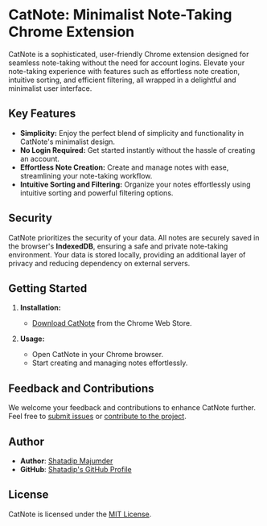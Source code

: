 # CatNote: Minimalist Note-Taking Chrome Extension

CatNote is a sophisticated, user-friendly Chrome extension designed for seamless note-taking without the need for account logins. Elevate your note-taking experience with features such as effortless note creation, intuitive sorting, and efficient filtering, all wrapped in a delightful and minimalist user interface.

## Key Features

- **Simplicity:** Enjoy the perfect blend of simplicity and functionality in CatNote's minimalist design.
- **No Login Required:** Get started instantly without the hassle of creating an account.
- **Effortless Note Creation:** Create and manage notes with ease, streamlining your note-taking workflow.
- **Intuitive Sorting and Filtering:** Organize your notes effortlessly using intuitive sorting and powerful filtering options.

## Security

CatNote prioritizes the security of your data. All notes are securely saved in the browser's __IndexedDB__, ensuring a safe and private note-taking environment. Your data is stored locally, providing an additional layer of privacy and reducing dependency on external servers.

## Getting Started

1. **Installation:**
   - [Download CatNote](https://chrome.google.com/webstore/detail/acdggeipfifogjpidepmofmpkifhgfef) from the Chrome Web Store.

2. **Usage:**
   - Open CatNote in your Chrome browser.
   - Start creating and managing notes effortlessly.

## Feedback and Contributions

We welcome your feedback and contributions to enhance CatNote further. Feel free to [submit issues](#) or [contribute to the project](#).

## Author

- **Author**: [Shatadip Majumder](https://www.shatadip.com)
- **GitHub**: [Shatadip's GitHub Profile](https://github.com/shatadip)

## License

CatNote is licensed under the [MIT License](LICENSE).
